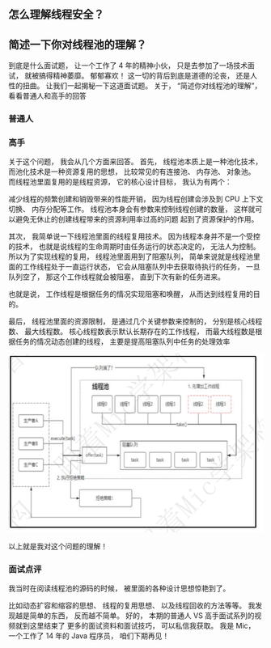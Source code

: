 



## 怎么理解线程安全？  



## 简述一下你对线程池的理解？

到底是什么面试题，
让一个工作了 4 年的精神小伙， 只是去参加了一场技术面试，
就被搞得精神萎靡。 郁郁寡欢！
这一切的背后到底是道德的沦丧， 还是人性的扭曲。
让我们一起揭秘一下这道面试题。
关于， “简述你对线程池的理解”， 看看普通人和高手的回答  

### 普通人
### 高手
关于这个问题， 我会从几个方面来回答。
首先， 线程池本质上是一种池化技术， 而池化技术是一种资源复用的思想， 比较常见的有连接池、 内存池、 对象池。
而线程池里面复用的是线程资源， 它的核心设计目标， 我认为有两个：

减少线程的频繁创建和销毁带来的性能开销， 因为线程创建会涉及到 CPU 上下文切换、 内存分配等工作。
线程池本身会有参数来控制线程创建的数量， 这样就可以避免无休止的创建线程带来的资源利用率过高的问题  起到了资源保护的作用。

其次， 我简单说一下线程池里面的线程复用技术。 因为线程本身并不是一个受控的技术， 也就是说线程的生命周期时由任务运行的状态决定的， 无法人为控制。所以为了实现线程的复用， 线程池里面用到了阻塞队列， 简单来说就是线程池里面的工作线程处于一直运行状态， 它会从阻塞队列中去获取待执行的任务， 一旦队列空了， 那这个工作线程就会被阻塞， 直到下次有新的任务进来。

也就是说， 工作线程是根据任务的情况实现阻塞和唤醒， 从而达到线程复用的目的。  

最后， 线程池里面的资源限制， 是通过几个关键参数来控制的， 分别是核心线程数、 最大线程数。
核心线程数表示默认长期存在的工作线程， 而最大线程数是根据任务的情况动态创建的线程， 主要是提高阻塞队列中任务的处理效率  

![image-20231225164624294](img/image-20231225164624294.png)

以上就是我对这个问题的理解！

### 面试点评
我当时在阅读线程池的源码的时候， 被里面的各种设计思想惊艳到了。

比如动态扩容和缩容的思想、 线程的复用思想、 以及线程回收的方法等等。
我发现越是简单的东西， 反而越不简单。
好的， 本期的普通人 VS 高手面试系列的视频就到这里结束了
更多的面试资料和面试技巧， 可以私信我获取。
我是 Mic， 一个工作了 14 年的 Java 程序员， 咱们下期再见！  

